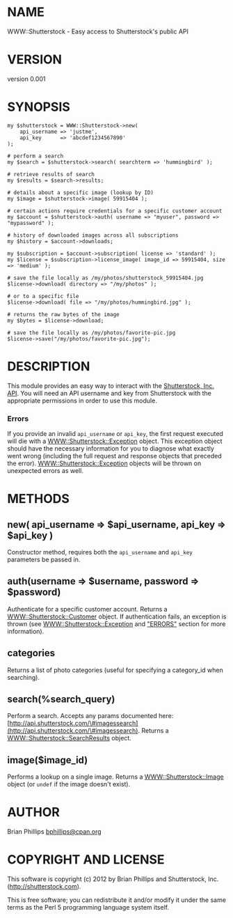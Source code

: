 # NAME

WWW::Shutterstock - Easy access to Shutterstock's public API

# VERSION

version 0.001

# SYNOPSIS

	my $shutterstock = WWW::Shutterstock->new(
		api_username => 'justme',
		api_key      => 'abcdef1234567890'
	);

	# perform a search
	my $search = $shutterstock->search( searchterm => 'hummingbird' );

	# retrieve results of search
	my $results = $search->results;

	# details about a specific image (lookup by ID)
	my $image = $shutterstock->image( 59915404 );

	# certain actions require credentials for a specific customer account
	my $account = $shutterstock->auth( username => "myuser", password => "mypassword" );

	# history of downloaded images across all subscriptions
	my $history = $account->downloads;

	my $subscription = $account->subscription( license => 'standard' );
	my $license = $subscription->license_image( image_id => 59915404, size => 'medium' );

	# save the file locally as /my/photos/shutterstock_59915404.jpg
	$license->download( directory => "/my/photos" );

	# or to a specific file
	$license->download( file => "/my/photos/hummingbird.jpg" );

	# returns the raw bytes of the image
	my $bytes = $license->download;

	# save the file locally as /my/photos/favorite-pic.jpg
	$license->save("/my/photos/favorite-pic.jpg");

# DESCRIPTION

This module provides an easy way to interact with the [Shutterstock, Inc. API](http://api.shutterstock.com).
You will need an API username and key from Shutterstock with the
appropriate permissions in order to use this module.

### Errors

If you provide an invalid `api_username` or `api_key`, the first request
executed will die with a [WWW::Shutterstock::Exception](http://search.cpan.org/perldoc?WWW::Shutterstock::Exception) object.
This exception object should have the necessary information for you to
diagnose what exactly went wrong (including the full request and response
objects that preceded the error).  [WWW::Shutterstock::Exception](http://search.cpan.org/perldoc?WWW::Shutterstock::Exception) objects
will be thrown on unexpected errors as well.

# METHODS

## new( api\_username => $api\_username, api\_key => $api\_key )

Constructor method, requires both the `api_username` and `api_key` parameters be passed in.

## auth(username => $username, password => $password)

Authenticate for a specific customer account.  Returns a
[WWW::Shutterstock::Customer](http://search.cpan.org/perldoc?WWW::Shutterstock::Customer) object.  If authentication fails, an
exception is thrown (see [WWW::Shutterstock::Exception](http://search.cpan.org/perldoc?WWW::Shutterstock::Exception) and ["ERRORS"](#ERRORS)
section for more information).

## categories

Returns a list of photo categories (useful for specifying a category\_id when searching).

## search(%search\_query)

Perform a search.  Accepts any params documented here: [http://api.shutterstock.com/\#imagessearch](http://api.shutterstock.com/\#imagessearch).  Returns a [WWW::Shutterstock::SearchResults](http://search.cpan.org/perldoc?WWW::Shutterstock::SearchResults) object.

## image($image\_id)

Performs a lookup on a single image.  Returns a [WWW::Shutterstock::Image](http://search.cpan.org/perldoc?WWW::Shutterstock::Image) object (or `undef` if the image doesn't exist).

# AUTHOR

Brian Phillips <bphillips@cpan.org>

# COPYRIGHT AND LICENSE

This software is copyright (c) 2012 by Brian Phillips and Shutterstock, Inc. (http://shutterstock.com).

This is free software; you can redistribute it and/or modify it under
the same terms as the Perl 5 programming language system itself.
